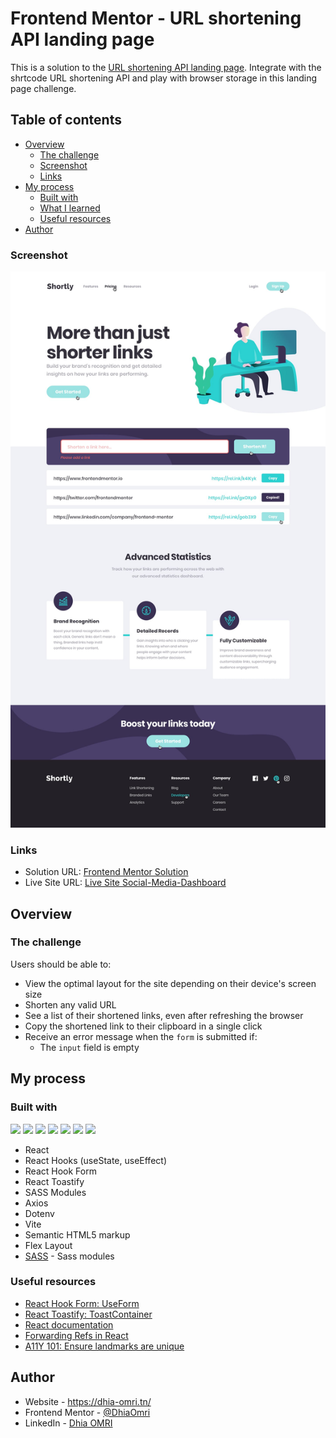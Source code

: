 # Frontend Mentor - URL shortening API landing page

This is a solution to the [URL shortening API landing page](https://www.frontendmentor.io/challenges/url-shortening-api-landing-page-2ce3ob-G). Integrate with the shrtcode URL shortening API and play with browser storage in this landing page challenge.
## Table of contents

- [Overview](#overview)
  - [The challenge](#the-challenge)
  - [Screenshot](#screenshot)
  - [Links](#links)
- [My process](#my-process)
  - [Built with](#built-with)
  - [What I learned](#what-i-learned)
  - [Useful resources](#useful-resources)
- [Author](#author)


### Screenshot

![](./desktop-active-states.jpg)

### Links

- Solution URL: [Frontend Mentor Solution](https://www.frontendmentor.io/solutions/url-shortening-api-landing-page-react-sass-modules-axios-bphGExNgyU)
- Live Site URL: [Live Site Social-Media-Dashboard ](https://dhiaomri.github.io/shorter-links-App/)
## Overview

### The challenge

Users should be able to:

- View the optimal layout for the site depending on their device's screen size
- Shorten any valid URL
- See a list of their shortened links, even after refreshing the browser
- Copy the shortened link to their clipboard in a single click
- Receive an error message when the `form` is submitted if:
  - The `input` field is empty

## My process

### Built with

<!-- Bagdes -->

![](https://img.shields.io/badge/React-20232A?style=for-the-badge&logo=react&logoColor=61DAFB)
![](https://img.shields.io/badge/HTML5-E34F26?style=for-the-badge&logo=html5&logoColor=white)
![](https://img.shields.io/badge/CSS3-1572B6?style=for-the-badge&logo=css3&logoColor=white)
![](https://img.shields.io/badge/sass-CC6699?style=for-the-badge&logo=sass&logoColor=white)
![](https://img.shields.io/badge/Vite-646CFF?style=for-the-badge&logo=vite&logoColor=white)
![](https://img.shields.io/badge/AXiOS-000000?style=for-the-badge&logo=accessibility&logoColor=white)
![](https://img.shields.io/badge/Git-F05032?style=for-the-badge&logo=git&logoColor=white)

- React
- React Hooks (useState, useEffect)
- React Hook Form
- React Toastify
- SASS Modules
- Axios
- Dotenv
- Vite
- Semantic HTML5 markup
- Flex Layout
- [SASS](https://sass-lang.com/documentation/modules) - Sass modules

### Useful resources

- [React Hook Form: UseForm](https://react-hook-form.com/api/useform)
- [React Toastify: ToastContainer](https://fkhadra.github.io/react-toastify/introduction)
- [React documentation](https://reactjs.org/)
- [Forwarding Refs in React](https://reactjs.org/docs/forwarding-refs.html)
- [A11Y 101: Ensure landmarks are unique](https://daily-dev-tips.com/posts/a11y-101-ensure-landmarks-are-unique/)

## Author

- Website - <https://dhia-omri.tn/>
- Frontend Mentor - [@DhiaOmri](https://www.frontendmentor.io/profile/DhiaOmri)
- LinkedIn - [Dhia OMRI](https://www.linkedin.com/in/dhia-omri-9295a2160/)

